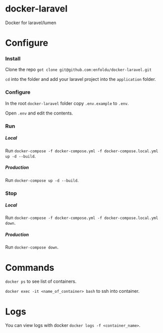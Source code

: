 # docker-laravel
Docker for laravel/lumen

# Configure

### Install

Clone the repo `got clone git@github.com:enfoldu/docker-laravel.git`

`cd` into the folder and add your laravel project into the `application` folder.

### Configure

In the root `docker-laravel` folder copy `.env.example` to `.env`.

Open `.env` and edit the contents.

### Run

##### Local

Run `docker-compose -f docker-compose.yml -f docker-compose.local.yml up -d --build`.

##### Production

Run `docker-compose up -d --build`.

### Stop

##### Local

Run `docker-compose -f docker-compose.yml -f docker-compose.local.yml down`.

##### Production

Run `docker-compose down`.

# Commands

`docker ps` to see list of containers.

`docker exec -it <name_of_container> bash` to ssh into container.

# Logs

You can view logs with docker `docker logs -f <container_name>`.





